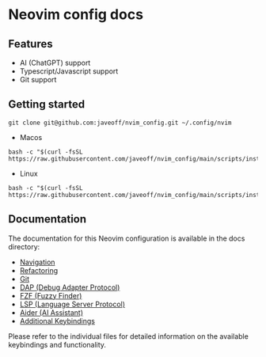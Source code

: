 # Neovim config docs

## Features

- AI (ChatGPT) support
- Typescript/Javascript support
- Git support

## Getting started

```
git clone git@github.com:javeoff/nvim_config.git ~/.config/nvim
```

- Macos

```
bash -c "$(curl -fsSL https://raw.githubusercontent.com/javeoff/nvim_config/main/scripts/install_macos.sh)"
```

- Linux

```
bash -c "$(curl -fsSL https://raw.githubusercontent.com/javeoff/nvim_config/main/scripts/install_linux.sh)"
```

## Documentation

The documentation for this Neovim configuration is available in the docs directory:

- [Navigation](docs/navigation.md)
- [Refactoring](docs/refactor.md)
- [Git](docs/git.md)
- [DAP (Debug Adapter Protocol)](docs/dap.md)
- [FZF (Fuzzy Finder)](docs/fzf.md)
- [LSP (Language Server Protocol)](docs/lsp.md)
- [Aider (AI Assistant)](docs/aider.md)
- [Additional Keybindings](docs/additional.md)

Please refer to the individual files for detailed information on the available keybindings and functionality.
